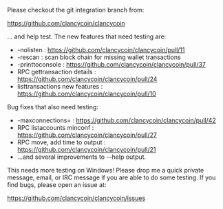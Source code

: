 Please checkout the git integration branch from:

https://github.com/clancycoin/clancycoin

... and help test.  The new features that need testing are:

* -nolisten : https://github.com/clancycoin/clancycoin/pull/11
* -rescan : scan block chain for missing wallet transactions
* -printtoconsole : https://github.com/clancycoin/clancycoin/pull/37
* RPC gettransaction details : https://github.com/clancycoin/clancycoin/pull/24
* listtransactions new features : https://github.com/clancycoin/clancycoin/pull/10

Bug fixes that also need testing:

* -maxconnections= : https://github.com/clancycoin/clancycoin/pull/42
* RPC listaccounts minconf : https://github.com/clancycoin/clancycoin/pull/27
* RPC move, add time to output : https://github.com/clancycoin/clancycoin/pull/21
* ...and several improvements to --help output.

This needs more testing on Windows!  Please drop me a quick private message, email, or IRC message if you are able to do some testing.  If you find bugs, please open an issue at:

https://github.com/clancycoin/clancycoin/issues
